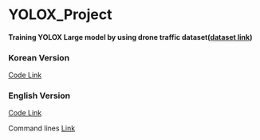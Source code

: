 # YOLOX_Project

#### Training YOLOX Large model by using drone traffic dataset([dataset link](https://www.kaggle.com/datasets/andreasmoegelmose/multiview-traffic-intersection-dataset))

### Korean Version
[Code Link](https://colab.research.google.com/drive/1M7P7zlkNiLFQZFd9sOi_6Xz0XG1IvDuJ?usp=sharing)
    

### English Version
[Code Link](https://colab.research.google.com/drive/19aNPoqhjwMOSoYRhnqSFEyBGAm-8MsF1?usp=sharing)


Command lines
[Link](https://github.com/suhyeong-jeon/YOLOX)

